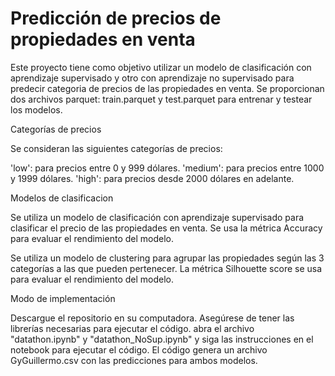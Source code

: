# Predicción de precios de propiedades en venta
Este proyecto tiene como objetivo utilizar un modelo de clasificación con aprendizaje supervisado y otro con aprendizaje no supervisado para predecir categoria de precios de las propiedades en venta. Se proporcionan dos archivos parquet: train.parquet y test.parquet para entrenar y testear los modelos.

Categorías de precios

Se consideran las siguientes categorías de precios:

'low': para precios entre 0 y 999 dólares.
'medium': para precios entre 1000 y 1999 dólares.
'high': para precios desde 2000 dólares en adelante.

Modelos de clasificacion

Se utiliza un modelo de clasificación con aprendizaje supervisado para clasificar el precio de las propiedades en venta. Se usa la métrica Accuracy para evaluar el rendimiento del modelo.

Se utiliza un modelo de clustering para agrupar las propiedades según las 3 categorías a las que pueden pertenecer. La métrica Silhouette score se usa para evaluar el rendimiento del modelo.

Modo de implementación

Descargue el repositorio en su computadora.
Asegúrese de tener las librerías necesarias para ejecutar el código.
abra el archivo "datathon.ipynb" y "datathon_NoSup.ipynb" y siga las instrucciones en el notebook para ejecutar el código.
El código genera un archivo GyGuillermo.csv con las predicciones para ambos modelos.



